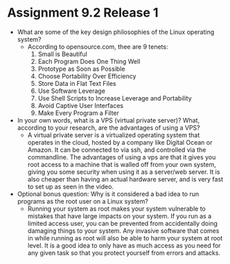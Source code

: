 # Assignment 9.2 Release 1
* What are some of the key design philosophies of the Linux operating system?
  * According to opensource.com, thee are 9 tenets:
    1. Small is Beautiful
    2. Each Program Does One Thing Well
    3. Prototype as Soon as Possible
    4. Choose Portability Over Efficiency
    5. Store Data in Flat Text Files
    6. Use Software Leverage
    7. Use Shell Scripts to Increase Leverage and Portability
    8. Avoid Captive User Interfaces
    9. Make Every Program a Filter
* In your own words, what is a VPS (virtual private server)? What, according to your research, are the advantages of using a VPS?
  * A virtual private server is a virtualized operating system that operates in the cloud, hosted by a company like Digital Ocean or Amazon. It can be connected to via ssh, and controlled via the commandline. The advantages of using a vps are that it gives you root access to a machine that is walled off from your own system, giving you some security when using it as a server/web server. It is also cheaper than having an actual hardware server, and is very fast to set up as seen in the video.
* Optional bonus question: Why is it considered a bad idea to run programs as the root user on a Linux system?
  * Running your system as root makes your system vulnerable to mistakes that have large impacts on your system. If you run as a limited access user, you can be prevented from accidentally doing damaging things to your system. Any invasive software that comes in while running as root will also be able to harm your system at root level. It is a good idea to only have as much access as you need for any given task so that you protect yourself from errors and attacks.
